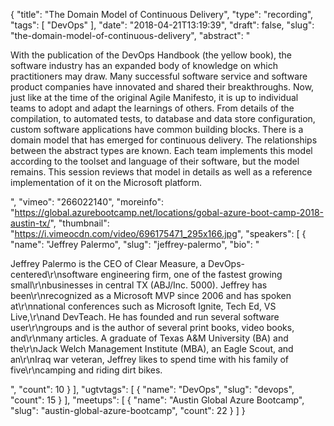 {
  "title": "The Domain Model of Continuous Delivery",
  "type": "recording",
  "tags": [
    "DevOps"
  ],
  "date": "2018-04-21T13:19:39",
  "draft": false,
  "slug": "the-domain-model-of-continuous-delivery",
  "abstract": "<p>With the publication of the DevOps Handbook (the yellow book), the software industry has an expanded body of knowledge on which practitioners may draw. Many successful software service and software product companies have innovated and shared their breakthroughs.  Now, just like at the time of the original Agile Manifesto, it is up to individual teams to adopt and adapt the learnings of others. From details of the compilation, to automated tests, to database and data store configuration, custom software applications have common building blocks.  There is a domain model that has emerged for continuous delivery. The relationships between the abstract types are known. Each team implements this model according to the toolset and language of their software, but the model remains. This session reviews that model in details as well as a reference implementation of it on the Microsoft platform.</p>",
  "vimeo": "266022140",
  "moreinfo": "https://global.azurebootcamp.net/locations/gobal-azure-boot-camp-2018-austin-tx/",
  "thumbnail": "https://i.vimeocdn.com/video/696175471_295x166.jpg",
  "speakers": [
    {
      "name": "Jeffrey Palermo",
      "slug": "jeffrey-palermo",
      "bio": "<p>Jeffrey Palermo is the CEO of Clear Measure, a DevOps-centered\r\nsoftware engineering firm, one of the fastest growing small\r\nbusinesses in central TX (ABJ/Inc. 5000). Jeffrey has been\r\nrecognized as a Microsoft MVP since 2006 and has spoken at\r\nnational conferences such as Microsoft Ignite, Tech Ed, VS Live,\r\nand DevTeach. He has founded and run several software user\r\ngroups and is the author of several print books, video books, and\r\nmany articles. A graduate of Texas A&M University (BA) and the\r\nJack Welch Management Institute (MBA), an Eagle Scout, and an\r\nIraq war veteran, Jeffrey likes to spend time with his family of five\r\ncamping and riding dirt bikes.</p>",
      "count": 10
    }
  ],
  "ugtvtags": [
    {
      "name": "DevOps",
      "slug": "devops",
      "count": 15
    }
  ],
  "meetups": [
    {
      "name": "Austin Global Azure Bootcamp",
      "slug": "austin-global-azure-bootcamp",
      "count": 22
    }
  ]
}